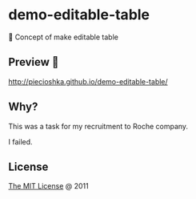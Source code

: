# demo-editable-table

🚁 Concept of make editable table

## Preview 🎉

http://piecioshka.github.io/demo-editable-table/

## Why?

This was a task for my recruitment to Roche company.

I failed.

## License

[The MIT License](http://piecioshka.mit-license.org) @ 2011
